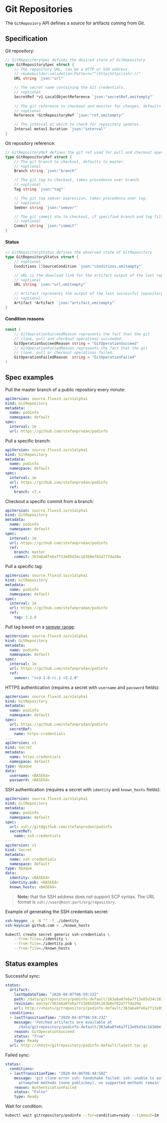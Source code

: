 # Git Repositories

The `GitReposiory` API defines a source for artifacts coming from Git. 

## Specification

Git repository:

```go
// GitRepositorySpec defines the desired state of GitRepository
type GitRepositorySpec struct {
	// The repository URL, can be a HTTP or SSH address.
	// +kubebuilder:validation:Pattern="^(http|https|ssh)://"
	URL string `json:"url"`

	// The secret name containing the Git credentials.
	// +optional
	SecretRef *v1.LocalObjectReference `json:"secretRef,omitempty"`
	
	// The git reference to checkout and monitor for changes, defaults to master branch.
	// +optional
	Reference *GitRepositoryRef `json:"ref,omitempty"`

	// The interval at which to check for repository updates.
	Interval metav1.Duration `json:"interval"`
}
```

Git repository reference:

```go
// GitRepositoryRef defines the git ref used for pull and checkout operations
type GitRepositoryRef struct {
	// The git branch to checkout, defaults to master.
	// +optional
	Branch string `json:"branch"`

	// The git tag to checkout, takes precedence over branch.
	// +optional
	Tag string `json:"tag"`

	// The git tag semver expression, takes precedence over tag.
	// +optional
	SemVer string `json:"semver"`

	// The git commit sha to checkout, if specified branch and tag filters will be ignored.
	// +optional
	Commit string `json:"commit"`
}
```

#### Status

```go
// GitRepositoryStatus defines the observed state of GitRepository
type GitRepositoryStatus struct {
	// +optional
	Conditions []SourceCondition `json:"conditions,omitempty"`

	// URL is the download link for the artifact output of the last repository sync.
	// +optional
	URL string `json:"url,omitempty"`

	// Artifact represents the output of the last successful repository sync.
	// +optional
	Artifact *Artifact `json:"artifact,omitempty"`
}
```

#### Condition reasons

```go
const (
	// GitOperationSucceedReason represents the fact that the git
	// clone, pull and checkout operations succeeded.
	GitOperationSucceedReason string = "GitOperationSucceed"
	// GitOperationFailedReason represents the fact that the git
	// clone, pull or checkout operations failed.
	GitOperationFailedReason  string = "GitOperationFailed"
)
```

## Spec examples

Pull the master branch of a public repository every minute:

```yaml
apiVersion: source.fluxcd.io/v1alpha1
kind: GitRepository
metadata:
  name: podinfo
  namespace: default
spec:
  interval: 1m
  url: https://github.com/stefanprodan/podinfo
```

Pull a specific branch:

```yaml
apiVersion: source.fluxcd.io/v1alpha1
kind: GitRepository
metadata:
  name: podinfo
  namespace: default
spec:
  interval: 1m
  url: https://github.com/stefanprodan/podinfo
  ref:
    branch: v3.x
```

Checkout a specific commit from a branch:

```yaml
apiVersion: source.fluxcd.io/v1alpha1
kind: GitRepository
metadata:
  name: podinfo
  namespace: default
spec:
  interval: 1m
  url: https://github.com/stefanprodan/podinfo
  ref:
    branch: master
    commit: 363a6a8fe6a7f13e05d34c163b0ef02a777da20a
```

Pull a specific tag:

```yaml
apiVersion: source.fluxcd.io/v1alpha1
kind: GitRepository
metadata:
  name: podinfo
  namespace: default
spec:
  interval: 1m
  url: https://github.com/stefanprodan/podinfo
  ref:
    tag: 3.2.0
```

Pull tag based on a [semver range](https://github.com/blang/semver#ranges):

```yaml
apiVersion: source.fluxcd.io/v1alpha1
kind: GitRepository
metadata:
  name: podinfo
  namespace: default
spec:
  interval: 1m
  url: https://github.com/stefanprodan/podinfo
  ref:
    semver: ">=3.1.0-rc.1 <3.2.0"
```

HTTPS authentication (requires a secret with `username` and `password` fields):

```yaml
apiVersion: source.fluxcd.io/v1alpha1
kind: GitRepository
metadata:
  name: podinfo
  namespace: default
spec:
  url: https://github.com/stefanprodan/podinfo
  secretRef:
    name: https-credentials
---
apiVersion: v1
kind: Secret
metadata:
  name: https-credentials
  namespace: default
type: Opaque
data:
  username: <BASE64> 
  password: <BASE64> 
```

SSH authentication (requires a secret with `identity` and `known_hosts` fields):

```yaml
apiVersion: source.fluxcd.io/v1alpha1
kind: GitRepository
metadata:
  name: podinfo
  namespace: default
spec:
  url: ssh://git@github.com/stefanprodan/podinfo
  secretRef:
    name: ssh-credentials
---
apiVersion: v1
kind: Secret
metadata:
  name: ssh-credentials
  namespace: default
type: Opaque
data:
  identity: <BASE64> 
  identity.pub: <BASE64> 
  known_hosts: <BASE64> 
```

> **Note:** that the SSH address does not support SCP syntax. The URL format is
> `ssh://user@host:port/org/repository`.

Example of generating the SSH credentials secret:

```bash
ssh-keygen -q -N "" -f ./identity
ssh-keyscan github.com > ./known_hosts

kubectl create secret generic ssh-credentials \
    --from-file=./identity \
    --from-file=./identity.pub \
    --from-file=./known_hosts
```

## Status examples

Successful sync:

```yaml
status:
  artifact:
    lastUpdateTime: "2020-04-07T06:59:23Z"
    path: /data/gitrepository/podinfo-default/363a6a8fe6a7f13e05d34c163b0ef02a777da20a.tar.gz
    revision: master/363a6a8fe6a7f13e05d34c163b0ef02a777da20a
    url: http://<host>/gitrepository/podinfo-default/363a6a8fe6a7f13e05d34c163b0ef02a777da20a.tar.gz
  conditions:
  - lastTransitionTime: "2020-04-07T06:59:23Z"
    message: 'Fetched artifacts are available at
      /data/gitrepository/podinfo-default/363a6a8fe6a7f13e05d34c163b0ef02a777da20a.tar.gz'
    reason: GitOperationSucceed
    status: "True"
    type: Ready
  url: http://<host>/gitrepository/podinfo-default/latest.tar.gz
```

Failed sync:

```yaml
status:
  conditions:
  - lastTransitionTime: "2020-04-06T06:48:59Z"
    message: 'git clone error ssh: handshake failed: ssh: unable to authenticate,
      attempted methods [none publickey], no supported methods remain'
    reason: AuthenticationFailed
    status: "False"
    type: Ready
```

Wait for condition:

```bash
kubectl wait gitrepository/podinfo --for=condition=ready --timeout=1m
```

